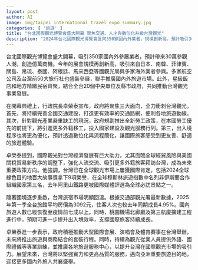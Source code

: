 ```yaml
---
layout: post
author: AI
image: img/taipei_international_travel_expo_summary.jpg
categories: [ '旅遊' ]
title: "台北國際觀光博覽會盛大開幕 聚焦交通、人才與數位化升級台灣觀光"
description: "2024年台北國際觀光博覽會匯聚350家國內外業者，規模創新高，預計吸引30萬人次及億萬商機。行政院長卓榮泰宣布三大重點政策——全國交通升級、觀光產業補足人力、出入境數位優化，推動台灣觀光產業快速發展。台灣已在全球觀光評比屢獲肯定，旅宿市場逐步回溫，政府更積極引進國際會展與大型賽事，結合高品質服務，打造亞洲首屈一指旅遊目的地。"
---
```

台北國際觀光博覽會盛大開幕，吸引350家國內外參展業者，預計帶來30萬參觀人潮，創造億萬商機。今年的展會規模再創新高，吸引來自日本、南韓、菲律賓、關島、帛琉、泰國、阿根廷、馬來西亞等國觀光局與多家海外業者參與。多家航空公司及台灣前50大旅行社也盛裝參展，聯手推廣國內外旅遊市場。此外，星級飯店和地方精緻民宿齊聚，結合全台20個中央單位及縣市政府，共同推動台灣觀光事業發展。

在開幕典禮上，行政院長卓榮泰宣布，政府將聚焦三大面向，全力衝刺台灣觀光。首先，將持續完善全國交通建設，打造更有效率的交通路網，便利各地旅遊動線。其次，針對觀光產業嚴重缺工的現況，政府規劃推出全新勞工政策，在本國勞工優先的前提下，將引進更多外籍移工，投入國家建設及觀光服務行列。第三，出入境程序也將更為優化，預計透過數位化與流程簡化，讓國際旅客感受到更友善、舒適的旅遊體驗。

卓榮泰提到，國際觀光對台灣經濟發展有巨大助力，尤其面臨全球經貿風險與美國關稅貿易新秩序的調整下，強化人流交流、吸引更多外籍旅客拜訪台灣，成為未來重要政策方向。他強調，台灣已在全球觀光市場上屢獲國際肯定，包括2024全球綠色目的地百大故事獎拿下9項榮譽，在全球穆斯林旅遊指數中名列非伊斯蘭合作組織國家第三名，去年阿里山鐵路更被國際媒體評選為全球必訪景點之一。

隨著國境逐步重啟，台灣旅宿市場明顯回溫。根據交通部觀光署最新數據，2025年第一季全台旅館平均房價為3092元，住客人次也較去年同期成長4.95%。國內旅遊人數已經恢復至疫情前七成以上。同時，桃園機場北廊廳及第三航廈擴建工程進行中，預期可進一步提升出入境效率，支撐國際旅客持續成長。

卓榮泰進一步表示，政府積極推動大型國際會展、演唱會及體育賽事在台灣舉辦，未來將推出旅遊與商務結合的套裝行程。同時，持續為觀光從業人員提供外語、國際禮儀等專業訓練，並推廣各地旅遊服務中心，以提升台灣在國際觀光市場的吸引力。展望未來，台灣將以堅強實力和更高品質的服務，邁向亞洲重要旅遊目的地，迎接更多國內外旅人共襄盛舉。